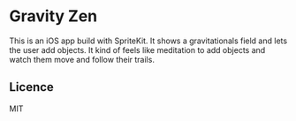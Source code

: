 # Gravity Zen

This is an iOS app build with SpriteKit. It shows a gravitationals field and lets the user add objects. It kind of feels like meditation to add objects and watch them move and follow their trails.

## Licence

MIT
